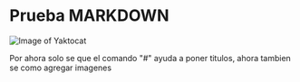 # Prueba MARKDOWN

![Image of Yaktocat](https://octodex.github.com/images/yaktocat.png)

Por ahora solo se que el comando "#" ayuda a poner titulos, ahora tambien se como agregar imagenes
